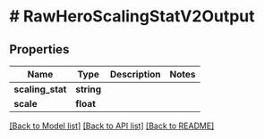 # # RawHeroScalingStatV2Output

## Properties

Name | Type | Description | Notes
------------ | ------------- | ------------- | -------------
**scaling_stat** | **string** |  |
**scale** | **float** |  |

[[Back to Model list]](../../README.md#models) [[Back to API list]](../../README.md#endpoints) [[Back to README]](../../README.md)
